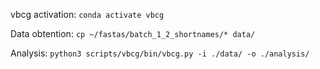 vbcg activation: `conda activate vbcg`

Data obtention: `cp ~/fastas/batch_1_2_shortnames/* data/`

Analysis: `python3 scripts/vbcg/bin/vbcg.py -i ./data/ -o ./analysis/`
